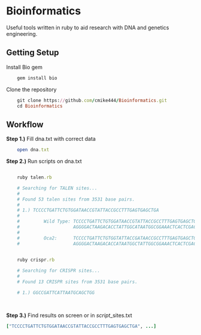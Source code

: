 # Bioinformatics
Useful tools written in ruby to aid research with DNA and genetics engineering.

## Getting Setup

Install Bio gem
```ruby
    gem install bio
```

Clone the repository 
```ruby
    git clone https://github.com/cmike444/Bioinformatics.git
    cd Bioinformatics
```

## Workflow
**Step 1.)** Fill dna.txt with correct data

```ruby
    open dna.txt
```    

**Step 2.)** Run scripts on dna.txt

```ruby

    ruby talen.rb

    # Searching for TALEN sites...
    #
    # Found 53 talen sites from 3531 base pairs.
    #
    # 1.) TCCCCTGATTCTGTGGATAACCGTATTACCGCCTTTGAGTGAGCTGA
    #
    #         Wild Type: TCCCCTGATTCTGTGGATAACCGTATTACCGCCTTTGAGTGAGCTGA
    #                    AGGGGACTAAGACACCTATTGGCATAATGGCGGAAACTCACTCGACT
    #
    #         Oca2:      TCCCCTGATTCTGTGGTATTACCGATAACCGCCTTTGAGTGAGCTGA
    #                    AGGGGACTAAGACACCATAATGGCTATTGGCGGAAACTCACTCGACT
    

    ruby crispr.rb

    # Searching for CRISPR sites...
    #
    # Found 13 CRISPR sites from 3531 base pairs.

    # 1.) GGCCGATTCATTAATGCAGCTGG
    
    

```

**Step 3.)** Find results on screen or in *script*_sites.txt

```ruby
["TCCCCTGATTCTGTGGATAACCGTATTACCGCCTTTGAGTGAGCTGA", ...]
```
